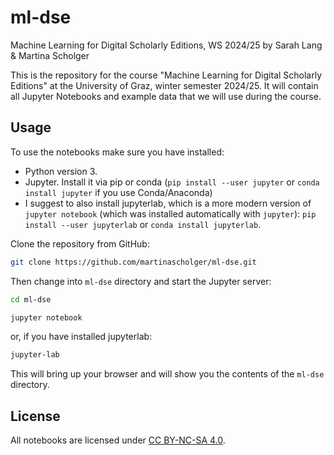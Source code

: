 # ml-dse
Machine Learning for Digital Scholarly Editions, WS 2024/25
by Sarah Lang & Martina Scholger

This is the repository for the course "Machine Learning for Digital Scholarly Editions" at the University of Graz, winter semester 2024/25.
It will contain all Jupyter Notebooks and example data that we will use during the course.

## Usage

To use the notebooks make sure you have installed:
* Python version 3. 
* Jupyter. Install it via pip or conda (`pip install --user jupyter` or `conda install jupyter` if you use Conda/Anaconda)
* I suggest to also install jupyterlab, which is a more modern version of `jupyter notebook` (which was installed automatically with `jupyter`): 
  `pip install --user jupyterlab` or `conda install jupyterlab`.

Clone the repository from GitHub:

```bash
git clone https://github.com/martinascholger/ml-dse.git
```

Then change into `ml-dse` directory and start the Jupyter server:

```bash
cd ml-dse
```

```bash
jupyter notebook
```

or, if you have installed jupyterlab:

```bash
jupyter-lab
```

This will bring up your browser and will show you the contents of the `ml-dse` directory.



## License

All notebooks are licensed under [CC BY-NC-SA 4.0](https://creativecommons.org/licenses/by-nc-sa/4.0).

